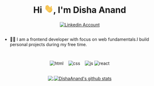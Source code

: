 <h1 align="center">Hi <img src="https://raw.githubusercontent.com/ABSphreak/ABSphreak/master/gifs/Hi.gif" width="30px">, I'm Disha Anand</h1>
<h3 align="center"></h3>

<div align=center>
  <a href="https://www.linkedin.com/in/disha-anand-80bb481b2"><img src="https://cdn.worldvectorlogo.com/logos/linkedin-icon-2.svg" title="Linkedin" alt="Linkedin Account" width="30"/></a>
  <br><br>
<!--  <p><img src="https://komarev.com/ghpvc/?username=sadanandpai" alt="sadanandpai" /></p> -->
</div>

- 👨‍💻 I am a frontend developer with focus on web fundamentals.I build personal projects during my free time.

<br>

<p align="center">
  <img src="https://upload.wikimedia.org/wikipedia/commons/thumb/6/61/HTML5_logo_and_wordmark.svg/2048px-HTML5_logo_and_wordmark.svg.png" alt="html" width="auto" height="40">&nbsp;&nbsp;&nbsp;
  <img src='https://upload.wikimedia.org/wikipedia/commons/thumb/d/d5/CSS3_logo_and_wordmark.svg/1200px-CSS3_logo_and_wordmark.svg.png' alt="css" width="auto" height="40">&nbsp;&nbsp;&nbsp;
  <img src='https://upload.wikimedia.org/wikipedia/commons/6/6a/JavaScript-logo.png' height='40' width='auto' alt="js">
  <img src="https://upload.wikimedia.org/wikipedia/commons/thumb/a/a7/React-icon.svg/1280px-React-icon.svg.png" alt="react" width="auto" height="40"/>
<p align="center">
  
<br>
  
<a href="https://github.com/DishaAnand/github-readme-stats">
  <img align="center" src="https://github-readme-stats.vercel.app/api/top-langs/?username=DishaAnand&theme=radical&hide=glsl,python" />
</a>
<a href="https://github.com/anuraghazra/github-readme-stats">
  <img align="center" src="https://github-readme-stats.vercel.app/api?username=DishaAnand&show_icons=true&theme=radical&line_height=27" alt="DishaAnand's github stats" />
</a>
